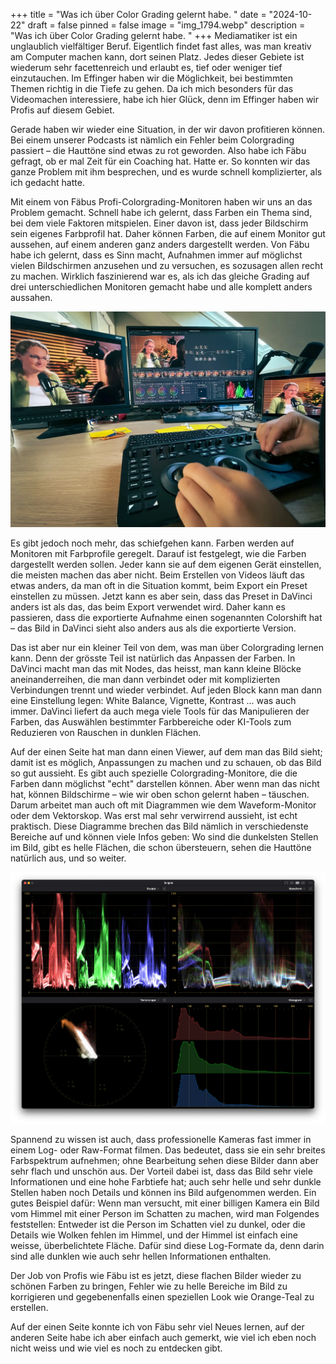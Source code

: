 +++
title = "Was ich über Color Grading gelernt habe. "
date = "2024-10-22"
draft = false
pinned = false
image = "img_1794.webp"
description = "Was ich über Color Grading gelernt habe. "
+++
Mediamatiker ist ein unglaublich vielfältiger Beruf. Eigentlich findet fast alles, was man kreativ am Computer machen kann, dort seinen Platz. Jedes dieser Gebiete ist wiederum sehr facettenreich und erlaubt es, tief oder weniger tief einzutauchen. Im Effinger haben wir die Möglichkeit, bei bestimmten Themen richtig in die Tiefe zu gehen. Da ich mich besonders für das Videomachen interessiere, habe ich hier Glück, denn im Effinger haben wir Profis auf diesem Gebiet.

Gerade haben wir wieder eine Situation, in der wir davon profitieren können. Bei einem unserer Podcasts ist nämlich ein Fehler beim Colorgrading passiert – die Hauttöne sind etwas zu rot geworden. Also habe ich Fäbu gefragt, ob er mal Zeit für ein Coaching hat. Hatte er. So konnten wir das ganze Problem mit ihm besprechen, und es wurde schnell komplizierter, als ich gedacht hatte.

Mit einem von Fäbus Profi-Colorgrading-Monitoren haben wir uns an das Problem gemacht. Schnell habe ich gelernt, dass Farben ein Thema sind, bei dem viele Faktoren mitspielen. Einer davon ist, dass jeder Bildschirm sein eigenes Farbprofil hat. Daher können Farben, die auf einem Monitor gut aussehen, auf einem anderen ganz anders dargestellt werden. Von Fäbu habe ich gelernt, dass es Sinn macht, Aufnahmen immer auf möglichst vielen Bildschirmen anzusehen und zu versuchen, es sozusagen allen recht zu machen. Wirklich faszinierend war es, als ich das gleiche Grading auf drei unterschiedlichen Monitoren gemacht habe und alle komplett anders aussahen.

![](img_1794.webp)

Es gibt jedoch noch mehr, das schiefgehen kann. Farben werden auf Monitoren mit Farbprofile geregelt. Darauf ist festgelegt, wie die Farben dargestellt werden sollen. Jeder kann sie auf dem eigenen Gerät einstellen, die meisten machen das aber nicht. Beim Erstellen von Videos läuft das etwas anders, da man oft in die Situation kommt, beim Export ein Preset einstellen zu müssen. Jetzt kann es aber sein, dass das Preset in DaVinci anders ist als das, das beim Export verwendet wird. Daher kann es passieren, dass die exportierte Aufnahme einen sogenannten Colorshift hat – das Bild in DaVinci sieht also anders aus als die exportierte Version.

Das ist aber nur ein kleiner Teil von dem, was man über Colorgrading lernen kann. Denn der grösste Teil ist natürlich das Anpassen der Farben. In DaVinci macht man das mit Nodes, das heisst, man kann kleine Blöcke aneinanderreihen, die man dann verbindet oder mit komplizierten Verbindungen trennt und wieder verbindet. Auf jeden Block kann man dann eine Einstellung legen: White Balance, Vignette, Kontrast ... was auch immer. DaVinci liefert da auch mega viele Tools für das Manipulieren der Farben, das Auswählen bestimmter Farbbereiche oder KI-Tools zum Reduzieren von Rauschen in dunklen Flächen.

Auf der einen Seite hat man dann einen Viewer, auf dem man das Bild sieht; damit ist es möglich, Anpassungen zu machen und zu schauen, ob das Bild so gut aussieht. Es gibt auch spezielle Colorgrading-Monitore, die die Farben dann möglichst "echt" darstellen können. Aber wenn man das nicht hat, können Bildschirme – wie wir oben schon gelernt haben – täuschen. Darum arbeitet man auch oft mit Diagrammen wie dem Waveform-Monitor oder dem Vektorskop. Was erst mal sehr verwirrend aussieht, ist echt praktisch. Diese Diagramme brechen das Bild nämlich in verschiedenste Bereiche auf und können viele Infos geben: Wo sind die dunkelsten Stellen im Bild, gibt es helle Flächen, die schon übersteuern, sehen die Hauttöne natürlich aus, und so weiter.

![](screenshot-2024-10-22-at-12.25.05.webp)

Spannend zu wissen ist auch, dass professionelle Kameras fast immer in einem Log- oder Raw-Format filmen. Das bedeutet, dass sie ein sehr breites Farbspektrum aufnehmen; ohne Bearbeitung sehen diese Bilder dann aber sehr flach und unschön aus. Der Vorteil dabei ist, dass das Bild sehr viele Informationen und eine hohe Farbtiefe hat; auch sehr helle und sehr dunkle Stellen haben noch Details und können ins Bild aufgenommen werden. Ein gutes Beispiel dafür: Wenn man versucht, mit einer billigen Kamera ein Bild vom Himmel mit einer Person im Schatten zu machen, wird man Folgendes feststellen: Entweder ist die Person im Schatten viel zu dunkel, oder die Details wie Wolken fehlen im Himmel, und der Himmel ist einfach eine weisse, überbelichtete Fläche. Dafür sind diese Log-Formate da, denn darin sind alle dunklen wie auch sehr hellen Informationen enthalten.

Der Job von Profis wie Fäbu ist es jetzt, diese flachen Bilder wieder zu schönen Farben zu bringen, Fehler wie zu helle Bereiche im Bild zu korrigieren und gegebenenfalls einen speziellen Look wie Orange-Teal zu erstellen.

Auf der einen Seite konnte ich von Fäbu sehr viel Neues lernen, auf der anderen Seite habe ich aber einfach auch gemerkt, wie viel ich eben noch nicht weiss und wie viel es noch zu entdecken gibt.